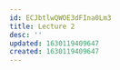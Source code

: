 ```yaml
---
id: ECJbtlwQWOE3dFIna0Lm3
title: Lecture 2
desc: ''
updated: 1630119409647
created: 1630119409647
---
```


